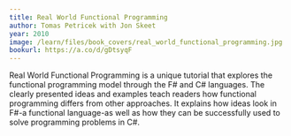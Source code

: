 ```yaml
---
title: Real World Functional Programming
author: Tomas Petricek with Jon Skeet
year: 2010
image: /learn/files/book_covers/real_world_functional_programming.jpg
bookurl: https://a.co/d/gDtsyqF
---
```

Real World Functional Programming is a unique tutorial that explores the
functional programming model through the F# and C# languages. The clearly
presented ideas and examples teach readers how functional programming
differs from other approaches. It explains how ideas look in F#-a
functional language-as well as how they can be successfully used to solve
programming problems in C#.
